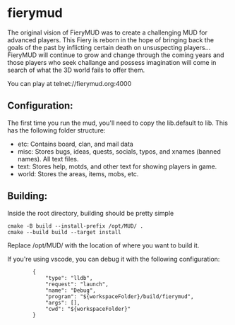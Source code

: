 # fierymud

The original vision of FieryMUD was to create a challenging MUD for advanced players. This Fiery is reborn in the hope of bringing back the goals of the past by inflicting certain death on unsuspecting players...  
FieryMUD will continue to grow and change through the coming years and those players who seek challange and possess imagination will come in search of what the 3D world fails to offer them.

You can play at telnet://fierymud.org:4000

## Configuration:
The first time you run the mud, you'll need to copy the lib.default to lib.  This has the following folder structure:
- etc: Contains board, clan, and mail data
- misc: Stores bugs, ideas, quests, socials, typos, and xnames (banned names).  All text files.
- text: Stores help, motds, and other text for showing players in game.
- world: Stores the areas, items, mobs, etc.

## Building:
Inside the root directory, building should be pretty simple
```
cmake -B build --install-prefix /opt/MUD/ .
cmake --build build --target install
```
Replace /opt/MUD/ with the location of where you want to build it.

If you're using vscode, you can debug it with the following configuration:
```
        {
            "type": "lldb",
            "request": "launch",
            "name": "Debug",
            "program": "${workspaceFolder}/build/fierymud",
            "args": [],
            "cwd": "${workspaceFolder}"
        }
```
